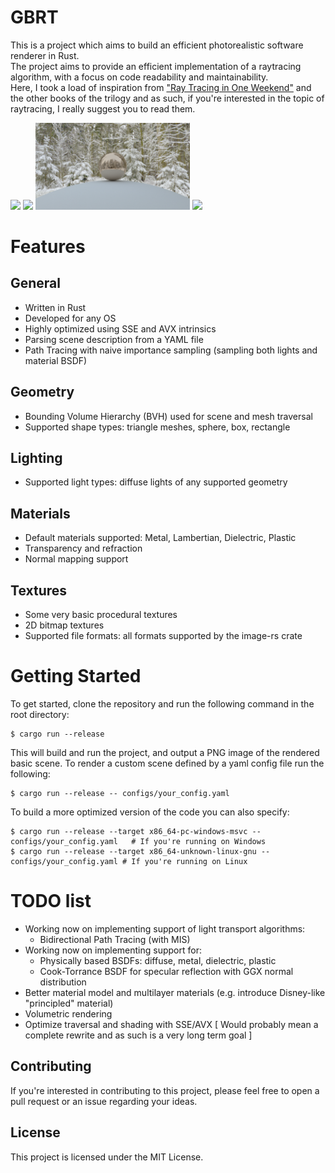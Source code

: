 # GBRT
This is a project which aims to build an efficient photorealistic software renderer in Rust.  
The project aims to provide an efficient implementation of a raytracing algorithm, with a focus on code readability and maintainability.  
Here, I took a load of inspiration from ["Ray Tracing in One Weekend"](https://raytracing.github.io/books/RayTracingInOneWeekend.html) and the other books of the trilogy and as such, if you're interested in the topic of raytracing, I really suggest you to read them.

<p float="left">
    <img width="49%" src="https://raw.githubusercontent.com/giulianbiolo/gbrt/master/outputs/spheres_in_sphere.png">
    <img width="49%" src="https://raw.githubusercontent.com/giulianbiolo/gbrt/master/outputs/spheres_jet.png">
    <img width="49%" src="https://raw.githubusercontent.com/giulianbiolo/gbrt/master/outputs/skybox_winter.png">
    <img width="49%" src="https://raw.githubusercontent.com/giulianbiolo/gbrt/master/outputs/stormtroopers.png">
</p>

Features
========

General
---------

* Written in Rust
* Developed for any OS
* Highly optimized using SSE and AVX intrinsics
* Parsing scene description from a YAML file
* Path Tracing with naive importance sampling (sampling both lights and material BSDF)

Geometry
--------

* Bounding Volume Hierarchy (BVH) used for scene and mesh traversal
* Supported shape types: triangle meshes, sphere, box, rectangle

Lighting
--------

* Supported light types: diffuse lights of any supported geometry

Materials
---------

* Default materials supported: Metal, Lambertian, Dielectric, Plastic
* Transparency and refraction
* Normal mapping support

Textures
--------

* Some very basic procedural textures
* 2D bitmap textures
* Supported file formats: all formats supported by the image-rs crate

Getting Started
===============

To get started, clone the repository and run the following command in the root directory:

    $ cargo run --release

This will build and run the project, and output a PNG image of the rendered basic scene.
To render a custom scene defined by a yaml config file run the following:

    $ cargo run --release -- configs/your_config.yaml

To build a more optimized version of the code you can also specify:

    $ cargo run --release --target x86_64-pc-windows-msvc -- configs/your_config.yaml   # If you're running on Windows
    $ cargo run --release --target x86_64-unknown-linux-gnu -- configs/your_config.yaml # If you're running on Linux

TODO list
=========

* Working now on implementing support of light transport algorithms:
  * Bidirectional Path Tracing (with MIS)
* Working now on implementing support for:
  * Physically based BSDFs: diffuse, metal, dielectric, plastic
  * Cook-Torrance BSDF for specular reflection with GGX normal distribution
* Better material model and multilayer materials (e.g. introduce Disney-like "principled" material)
* Volumetric rendering
* Optimize traversal and shading with SSE/AVX [ Would probably mean a complete rewrite and as such is a very long term goal ]

Contributing
------------

If you're interested in contributing to this project, please feel free to open a pull request or an issue regarding your ideas.

License
-------

This project is licensed under the MIT License.
